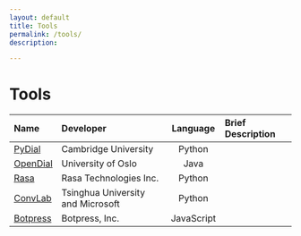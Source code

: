 ```yaml
---
layout: default
title: Tools
permalink: /tools/
description: 

---
```


# Tools

| Name | Developer | Language | Brief Description |
|:---|:---|:---:|:---|
| [PyDial](https://pydial.cs.hhu.de/)                     | Cambridge University              |   Python   |                   |
| [OpenDial](https://sites.google.com/site/opendialtoolkit) | University of Oslo                |    Java    |                   |
| [Rasa](https://rasa.com/open-source/)                 | Rasa Technologies Inc.            |   Python   |                   |
| [ConvLab](https://github.com/thu-coai/ConvLab-2)         | Tsinghua University and Microsoft |   Python   |                   |
| [Botpress](https://botpress.com/)                         | Botpress, Inc.                    | JavaScript |                   |

